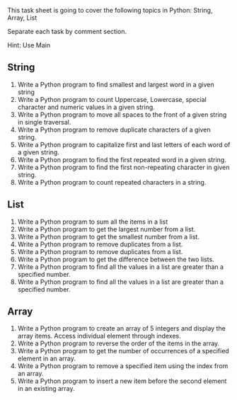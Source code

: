 This task sheet is going to cover the following topics in Python: String, Array, List

Separate each task by comment section.

Hint: Use Main

## String

1. Write a Python program to find smallest and largest word in a given string
2. Write a Python program to count Uppercase, Lowercase, special character and numeric values in a given string.
3. Write a Python program to move all spaces to the front of a given string in single traversal.
4. Write a Python program to remove duplicate characters of a given string.
5. Write a Python program to capitalize first and last letters of each word of a given string.
6. Write a Python program to find the first repeated word in a given string.
7. Write a Python program to find the first non-repeating character in given string.
8. Write a Python program to count repeated characters in a string.

## List

1. Write a Python program to sum all the items in a list
2. Write a Python program to get the largest number from a list.
3. Write a Python program to get the smallest number from a list.
4. Write a Python program to remove duplicates from a list.
5. Write a Python program to remove duplicates from a list.
6. Write a Python program to get the difference between the two lists.
7. Write a Python program to find all the values in a list are greater than a specified number.
8. Write a Python program to find all the values in a list are greater than a specified number.

## Array

1. Write a Python program to create an array of 5 integers and display the array items. Access individual element through indexes.
2. Write a Python program to reverse the order of the items in the array.
3. Write a Python program to get the number of occurrences of a specified element in an array.
4. Write a Python program to remove a specified item using the index from an array.
5. Write a Python program to insert a new item before the second element in an existing array.
